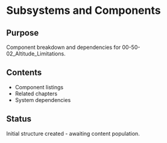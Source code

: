# Subsystems and Components

## Purpose
Component breakdown and dependencies for 00-50-02_Altitude_Limitations.

## Contents
- Component listings
- Related chapters
- System dependencies

## Status
Initial structure created - awaiting content population.
